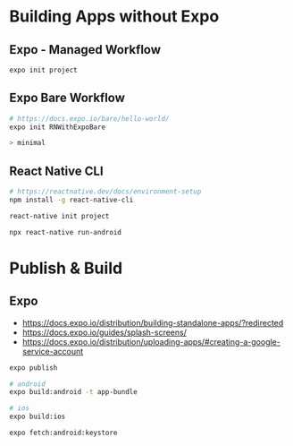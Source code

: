 # Building Apps without Expo

## Expo - Managed Workflow

```bash
expo init project
```

## Expo Bare Workflow

```bash
# https://docs.expo.io/bare/hello-world/
expo init RNWithExpoBare

> minimal
```

## React Native CLI

```bash
# https://reactnative.dev/docs/environment-setup
npm install -g react-native-cli

react-native init project

npx react-native run-android
```

# Publish & Build

## Expo

- https://docs.expo.io/distribution/building-standalone-apps/?redirected
- https://docs.expo.io/guides/splash-screens/
- https://docs.expo.io/distribution/uploading-apps/#creating-a-google-service-account

```bash
expo publish

# android
expo build:android -t app-bundle

# ios
expo build:ios

expo fetch:android:keystore
```
